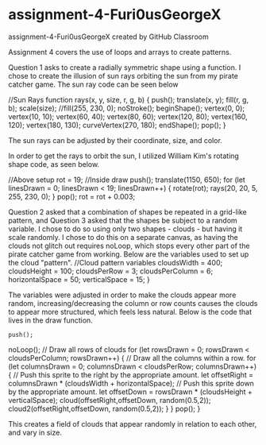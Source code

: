 # assignment-4-Furi0usGeorgeX
assignment-4-Furi0usGeorgeX created by GitHub Classroom

Assignment 4 covers the use of loops and arrays to create patterns.

Question 1 asks to create a radially symmetric shape using a function. I chose to create the illusion of sun rays orbiting the sun from my pirate catcher game. The sun ray code can be seen below

//Sun Rays
function rays(x, y, size, r, g, b) {
  push();
  translate(x, y);
  fill(r, g, b);
  scale(size);
  //fill(255, 230, 0);
  noStroke();
  beginShape();
  vertex(0, 0);
  vertex(10, 10);
  vertex(60, 40);
  vertex(80, 60);
  vertex(120, 80);
  vertex(160, 120);
  vertex(180, 130);
  curveVertex(270, 180);
  endShape();
  pop();
}

The sun rays can be adjusted by their coordinate, size, and color.

In order to get the rays to orbit the sun, I utilized William Kim's rotating shape code, as seen below.

//Above setup
rot = 19;
//Inside draw
 push();
  translate(1150, 650);
  for (let linesDrawn = 0; linesDrawn < 19; linesDrawn++) {
    rotate(rot);
    rays(20, 20, 5, 255, 230, 0);
  }
  pop();
  rot = rot + 0.003;
  
  Question 2 asked that a combination of shapes be repeated in a grid-like pattern, and Question 3 asked that the shapes be subject to a random variable. I chose to do so using only two shapes - clouds - but having it scale randomly. I chose to do this on a separate canvas, as having the clouds not glitch out requires noLoop, which stops every other part of the pirate catcher game from working. Below are the variables used to set up the cloud "pattern".
    //Cloud pattern variables
    cloudsWidth = 400;
  cloudsHeight = 100;
  cloudsPerRow = 3;
  cloudsPerColumn = 6;
  horizontalSpace = 50;
  verticalSpace = 15;
}

The variables were adjusted in order to make the clouds appear more random, increasing/decreasing the column or row counts causes the clouds to appear more structured, which feels less natural. Below is the code that lives in the draw function.

    push();
  noLoop();
  // Draw all rows of clouds
  for (let rowsDrawn = 0; rowsDrawn < cloudsPerColumn; rowsDrawn++) {
    // Draw all the columns within a row.
    for (let columnsDrawn = 0; columnsDrawn < cloudsPerRow; columnsDrawn++) {
      // Push this sprite to the right by the appropriate amount.
      let offsetRight = columnsDrawn * (cloudsWidth + horizontalSpace);
      // Push this sprite down by the appropriate amount.
      let offsetDown = rowsDrawn * (cloudsHeight + verticalSpace);
      cloud(offsetRight,offsetDown, random(0.5,2));
      cloud2(offsetRight,offsetDown, random(0.5,2));
    }
  }
 pop();
}

This creates a field of clouds that appear randomly in relation to each other, and vary in size.
